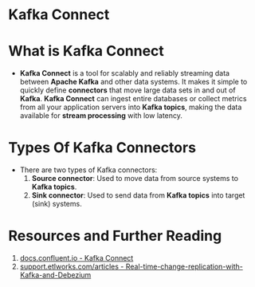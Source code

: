 # Kafka Connect

# What is Kafka Connect

- **Kafka Connect** is a tool for scalably and reliably streaming data between **Apache Kafka** and other data systems. It makes it simple to quickly define **connectors** that move large data sets in and out of **Kafka**. **Kafka Connect** can ingest entire databases or collect metrics from all your application servers into **Kafka topics**, making the data available for **stream processing** with low latency.

# Types Of Kafka Connectors

- There are two types of Kafka connectors:
  1. **Source connector**: Used to move data from source systems to **Kafka topics**.
  2. **Sink connector**: Used to send data from **Kafka topics** into target (sink) systems.

# Resources and Further Reading

1. [docs.confluent.io - Kafka Connect](https://docs.confluent.io/platform/current/connect/index.html)
2. [support.etlworks.com/articles - Real-time-change-replication-with-Kafka-and-Debezium](https://support.etlworks.com/hc/en-us/articles/360020461693-Real-time-change-replication-with-Kafka-and-Debezium)
